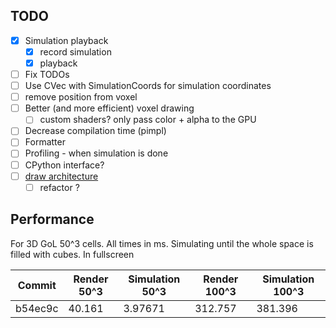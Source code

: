 ## TODO

- [x] Simulation playback
    - [x] record simulation
    - [x] playback
- [ ] Fix TODOs
- [ ] Use CVec with SimulationCoords for simulation coordinates
- [ ] remove position from voxel
- [ ] Better (and more efficient) voxel drawing
    - [ ] custom shaders? only pass color + alpha to the GPU
- [ ] Decrease compilation time (pimpl)
- [ ] Formatter
- [ ] Profiling - when simulation is done
- [ ] CPython interface?
- [ ] [draw architecture](https://plantuml.com/component-diagram)
    - [ ] refactor ?

## Performance

For 3D GoL 50^3 cells. All times in ms. Simulating until the whole space is filled with cubes. In fullscreen

| Commit  | Render 50^3 | Simulation 50^3 | Render 100^3 | Simulation 100^3 |
| ---     | ---         | ---             | ---          | ---              |
| b54ec9c | 40.161      | 3.97671         | 312.757      | 381.396          | 
